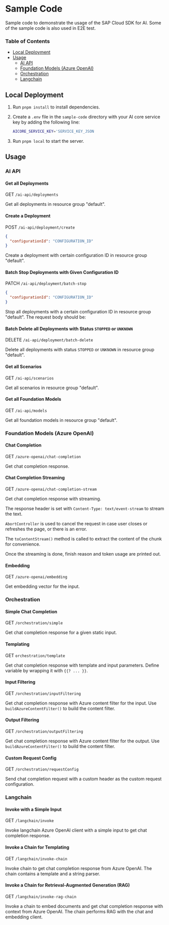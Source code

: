 # Sample Code

Sample code to demonstrate the usage of the SAP Cloud SDK for AI. 
Some of the sample code is also used in E2E test.

### Table of Contents

- [Local Deployment](#local-deployment)
- [Usage](#usage)
  - [AI API](#ai-api)
  - [Foundation Models (Azure OpenAI)](#foundation-models-azure-openai)
  - [Orchestration](#orchestration)
  - [Langchain](#langchain)

## Local Deployment

1. Run `pnpm install` to install dependencies.
2. Create a `.env` file in the `sample-code` directory with your AI core service key by adding the following line:
   
   ```bash
   AICORE_SERVICE_KEY='SERVICE_KEY_JSON
   ```

3. Run `pnpm local` to start the server.

## Usage

### AI API

#### Get all Deployments

GET `/ai-api/deployments`

Get all deployments in resource group "default".

#### Create a Deployment

POST `/ai-api/deployment/create`

```json
{
  "configurationId": "CONFIGURATION_ID"
}
```

Create a deployment with certain configuration ID in resource group "default".

#### Batch Stop Deployments with Given Configuration ID

PATCH `/ai-api/deployment/batch-stop`

```json
{
  "configurationId": "CONFIGURATION_ID"
}
```

Stop all deployments with a certain configuration ID in resource group "default".
The request body should be:

#### Batch Delete all Deployments with Status `STOPPED` or `UNKNOWN`

DELETE `/ai-api/deployment/batch-delete` 

Delete all deployments with status `STOPPED` or `UNKNOWN` in resource group "default".

#### Get all Scenarios

GET `/ai-api/scenarios`

Get all scenarios in resource group "default".

#### Get all Foundation Models

GET `/ai-api/models`

Get all foundation models in resource group "default".

### Foundation Models (Azure OpenAI)

#### Chat Completion

GET `/azure-openai/chat-completion`

Get chat completion response.

#### Chat Completion Streaming

GET `/azure-openai/chat-completion-stream`

Get chat completion response with streaming. 

The response header is set with `Content-Type: text/event-stream` to stream the text.

`AbortController` is used to cancel the request in case user closes or refreshes the page, or there is an error.

The `toContentStream()` method is called to extract the content of the chunk for convenience.

Once the streaming is done, finish reason and token usage are printed out.

#### Embedding

GET `/azure-openai/embedding`

Get embedding vector for the input.

### Orchestration

#### Simple Chat Completion

GET `/orchestration/simple`

Get chat completion response for a given static input.

#### Templating

GET `orchestration/template`

Get chat completion response with template and input parameters.
Define variable by wrapping it with `{{? ... }}`.

#### Input Filtering

GET `/orchestration/inputFiltering`

Get chat completion response with Azure content filter for the input. Use `buildAzureContentFilter()` to build the content filter.

#### Output Filtering

GET `/orchestration/outputFiltering`

Get chat completion response with Azure content filter for the output. Use `buildAzureContentFilter()` to build the content filter.

#### Custom Request Config

GET `/orchestration/requestConfig`

Send chat completion request with a custom header as the custom request configuration. 

### Langchain

#### Invoke with a Simple Input

GET `/langchain/invoke`

Invoke langchain Azure OpenAI client with a simple input to get chat completion response.

#### Invoke a Chain for Templating

GET `/langchain/invoke-chain`

Invoke chain to get chat completion response from Azure OpenAI.
The chain contains a template and a string parser.

#### Invoke a Chain for Retrieval-Augmented Generation (RAG)

GET `/langchain/invoke-rag-chain`

Invoke a chain to embed documents and get chat completion response with context from Azure OpenAI.
The chain performs RAG with the chat and embedding client.
